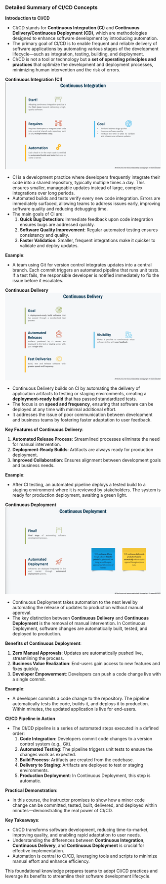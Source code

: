 ### Detailed Summary of CI/CD Concepts

**Introduction to CI/CD**
- CI/CD stands for **Continuous Integration (CI)** and **Continuous Delivery/Continuous Deployment (CD)**, which are methodologies designed to enhance software development by introducing automation.
- The primary goal of CI/CD is to enable frequent and reliable delivery of software applications by automating various stages of the development lifecycle—such as integration, testing, building, and deployment.
- CI/CD is not a tool or technology but a **set of operating principles and practices** that optimize the development and deployment processes, minimizing human intervention and the risk of errors.

**Continuous Integration (CI)**![CI](image/image.png)
- CI is a development practice where developers frequently integrate their code into a shared repository, typically multiple times a day. This ensures smaller, manageable updates instead of large, complex integrations over long periods.
- Automated builds and tests verify every new code integration. Errors are immediately surfaced, allowing teams to address issues early, improving software quality and reducing debugging time.
- The main goals of CI are:
  1. **Quick Bug Detection**: Immediate feedback upon code integration ensures bugs are addressed quickly.
  2. **Software Quality Improvement**: Regular automated testing ensures consistency and quality.
  3. **Faster Validation**: Smaller, frequent integrations make it quicker to validate and deploy updates.

**Example**:
- A team using Git for version control integrates updates into a central branch. Each commit triggers an automated pipeline that runs unit tests. If a test fails, the responsible developer is notified immediately to fix the issue before it escalates.

**Continuous Delivery**![Delivery](image/image-1.png)
- Continuous Delivery builds on CI by automating the delivery of application artifacts to testing or staging environments, creating a **deployment-ready build** that has passed standardized tests.
- The focus is on **speed and frequency**, ensuring that software can be deployed at any time with minimal additional effort.
- It addresses the issue of poor communication between development and business teams by fostering faster adaptation to user feedback.

**Key Features of Continuous Delivery**:
1. **Automated Release Process**: Streamlined processes eliminate the need for manual intervention.
2. **Deployment-Ready Builds**: Artifacts are always ready for production deployment.
3. **Improved Collaboration**: Ensures alignment between development goals and business needs.

**Example**:
- After CI testing, an automated pipeline deploys a tested build to a staging environment where it is reviewed by stakeholders. The system is ready for production deployment, awaiting a green light.

**Continuous Deployment**![Deployment](image/image-2.png)
- Continuous Deployment takes automation to the next level by automating the release of updates to production without manual approval.
- The key distinction between **Continuous Delivery** and **Continuous Deployment** is the removal of manual intervention. In Continuous Deployment, software changes are automatically built, tested, and deployed to production.

**Benefits of Continuous Deployment**:
1. **Zero Manual Approvals**: Updates are automatically pushed live, streamlining the process.
2. **Business Value Realization**: End-users gain access to new features and fixes quickly.
3. **Developer Empowerment**: Developers can push a code change live with a single commit.

**Example**:
- A developer commits a code change to the repository. The pipeline automatically tests the code, builds it, and deploys it to production. Within minutes, the updated application is live for end-users.

**CI/CD Pipeline in Action**
- The CI/CD pipeline is a series of automated steps executed in a defined order:
  1. **Code Integration**: Developers commit code changes to a version control system (e.g., Git).
  2. **Automated Testing**: The pipeline triggers unit tests to ensure the changes work as expected.
  3. **Build Process**: Artifacts are created from the codebase.
  4. **Delivery to Staging**: Artifacts are deployed to test or staging environments.
  5. **Production Deployment**: In Continuous Deployment, this step is automatic.

**Practical Demonstration**:
- In this course, the instructor promises to show how a minor code change can be committed, tested, built, delivered, and deployed within minutes—demonstrating the real power of CI/CD.

**Key Takeaways**:
- CI/CD transforms software development, reducing time-to-market, improving quality, and enabling rapid adaptation to user needs.
- Understanding the differences between **Continuous Integration**, **Continuous Delivery**, and **Continuous Deployment** is crucial for effective implementation.
- Automation is central to CI/CD, leveraging tools and scripts to minimize manual effort and enhance efficiency.

This foundational knowledge prepares teams to adopt CI/CD practices and leverage its benefits to streamline their software development lifecycle.